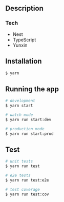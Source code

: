 ## Description

### Tech

- Nest
- TypeScript
- Yunxin

## Installation

```bash
$ yarn
```

## Running the app

```bash
# development
$ yarn start

# watch mode
$ yarn run start:dev

# production mode
$ yarn run start:prod
```

## Test

```bash
# unit tests
$ yarn run test

# e2e tests
$ yarn run test:e2e

# test coverage
$ yarn run test:cov
```
